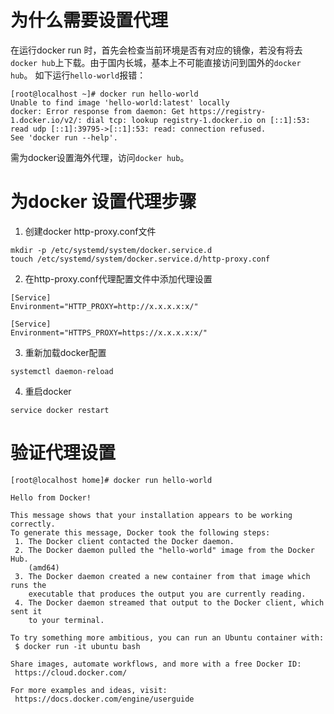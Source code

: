 # 为什么需要设置代理
在运行docker run 时，首先会检查当前环境是否有对应的镜像，若没有将去`docker hub`上下载。由于国内长城，基本上不可能直接访问到国外的`docker hub`。
如下运行`hello-world`报错：
```
[root@localhost ~]# docker run hello-world
Unable to find image 'hello-world:latest' locally
docker: Error response from daemon: Get https://registry-1.docker.io/v2/: dial tcp: lookup registry-1.docker.io on [::1]:53: read udp [::1]:39795->[::1]:53: read: connection refused.
See 'docker run --help'.
```
需为docker设置海外代理，访问`docker hub`。

# 为docker 设置代理步骤

1. 创建docker http-proxy.conf文件
```
mkdir -p /etc/systemd/system/docker.service.d
touch /etc/systemd/system/docker.service.d/http-proxy.conf
```

2. 在http-proxy.conf代理配置文件中添加代理设置
```
[Service]
Environment="HTTP_PROXY=http://x.x.x.x:x/"

[Service]
Environment="HTTPS_PROXY=https://x.x.x.x:x/"
```

3. 重新加载docker配置
```
systemctl daemon-reload
```

4. 重启docker
```
service docker restart
```

# 验证代理设置
```
[root@localhost home]# docker run hello-world

Hello from Docker!

This message shows that your installation appears to be working correctly.
To generate this message, Docker took the following steps:
 1. The Docker client contacted the Docker daemon.
 2. The Docker daemon pulled the "hello-world" image from the Docker Hub.
    (amd64)
 3. The Docker daemon created a new container from that image which runs the
    executable that produces the output you are currently reading.
 4. The Docker daemon streamed that output to the Docker client, which sent it
    to your terminal.

To try something more ambitious, you can run an Ubuntu container with:
 $ docker run -it ubuntu bash

Share images, automate workflows, and more with a free Docker ID:
 https://cloud.docker.com/

For more examples and ideas, visit:
 https://docs.docker.com/engine/userguide
```
